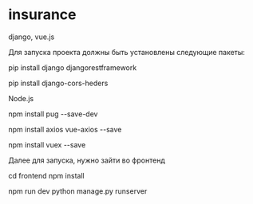 # insurance
django, vue.js

Для запуска проекта должны быть установлены следующие пакеты:

pip install django djangorestframework

pip install django-cors-heders

Node.js

npm install pug --save-dev

npm install axios vue-axios --save

npm install vuex --save

Далее для запуска, нужно зайти во фронтенд

cd frontend
npm install

npm run dev
python manage.py runserver
